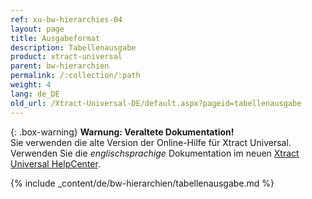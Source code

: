 ```yaml
---
ref: xu-bw-hierarchies-04
layout: page
title: Ausgabeformat
description: Tabellenausgabe
product: xtract-universal
parent: bw-hierarchien
permalink: /:collection/:path
weight: 4
lang: de_DE
old_url: /Xtract-Universal-DE/default.aspx?pageid=tabellenausgabe
---
```


{: .box-warning}
**Warnung: Veraltete Dokumentation!** <br>
Sie verwenden die alte Version der Online-Hilfe für Xtract Universal.<br>
Verwenden Sie die *englischsprachige* Dokumentation im neuen [Xtract Universal HelpCenter](https://helpcenter.theobald-software.com/xtract-universal/documentation/introduction/).

{% include _content/de/bw-hierarchien/tabellenausgabe.md %}

